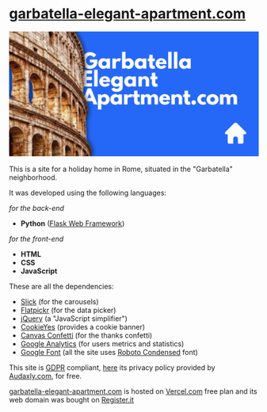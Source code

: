 # [garbatella-elegant-apartment.com](https://www.garbatella-elegant-apartment.com/)

[![Thumbnail](./thumbnail.png)](https://www.garbatella-elegant-apartment.com/)

This is a site for a holiday home in Rome, situated in the "Garbatella" neighborhood.

It was developed using the following languages:

*for the back-end*

- **Python** ([Flask Web Framework](https://flask.palletsprojects.com/en/3.0.x/))

*for the front-end*

- **HTML**
- **CSS**
- **JavaScript**

These are all the dependencies:

- [Slick](https://kenwheeler.github.io/slick/) (for the carousels)
- [Flatpickr](https://flatpickr.js.org/) (for the data picker)
- [jQuery](https://jquery.com/) (a "JavaScript simplifier")
- [CookieYes](https://www.cookieyes.com/) (provides a cookie banner)
- [Canvas Confetti](https://github.com/catdad/canvas-confetti) (for the thanks confetti)
- [Google Analytics](https://marketingplatform.google.com/intl/it/about/analytics/) (for users metrics and statistics)
- [Google Font](https://fonts.google.com/) (all the site uses [Roboto Condensed](https://fonts.google.com/specimen/Roboto+Condensed?query=roboto+conde) font)

This site is [GDPR](https://en.wikipedia.org/wiki/General_Data_Protection_Regulation) compliant, [here](https://audaxly.com/privacy-policy?code=ln3hbi9fqw5k6r) its privacy policy provided by [Audaxly.com](https://audaxly.com/), for free.

[garbatella-elegant-apartment.com](https://www.garbatella-elegant-apartment.com/) is hosted on [Vercel.com](https://vercel.com/) free plan and its web domain was bought on [Register.it](https://www.register.it/)
